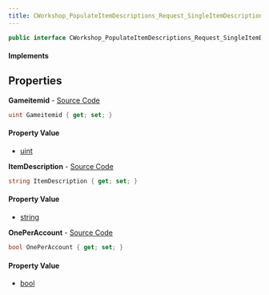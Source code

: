 ```yaml
---
title: CWorkshop_PopulateItemDescriptions_Request_SingleItemDescription
---
```


```csharp
public interface CWorkshop_PopulateItemDescriptions_Request_SingleItemDescription : ITypedProtobuf<CWorkshop_PopulateItemDescriptions_Request_SingleItemDescription>, INativeHandle
```

#### Implements

## Properties

**Gameitemid** - [Source Code](https://github.com/swiftly-solution/swiftlys2/blob/master/managed/src/SwiftlyS2.Generated/Protobufs/Interfaces/CWorkshop_PopulateItemDescriptions_Request_SingleItemDescription.cs#L13)

```csharp
uint Gameitemid { get; set; }
```

#### Property Value

- [uint](https://learn.microsoft.com/dotnet/api/system.uint32)

**ItemDescription** - [Source Code](https://github.com/swiftly-solution/swiftlys2/blob/master/managed/src/SwiftlyS2.Generated/Protobufs/Interfaces/CWorkshop_PopulateItemDescriptions_Request_SingleItemDescription.cs#L16)

```csharp
string ItemDescription { get; set; }
```

#### Property Value

- [string](https://learn.microsoft.com/dotnet/api/system.string)

**OnePerAccount** - [Source Code](https://github.com/swiftly-solution/swiftlys2/blob/master/managed/src/SwiftlyS2.Generated/Protobufs/Interfaces/CWorkshop_PopulateItemDescriptions_Request_SingleItemDescription.cs#L19)

```csharp
bool OnePerAccount { get; set; }
```

#### Property Value

- [bool](https://learn.microsoft.com/dotnet/api/system.boolean)

